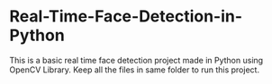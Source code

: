 # Real-Time-Face-Detection-in-Python
This is a basic real time face detection project made in Python using OpenCV Library.
Keep all the files in same folder to run this project.


